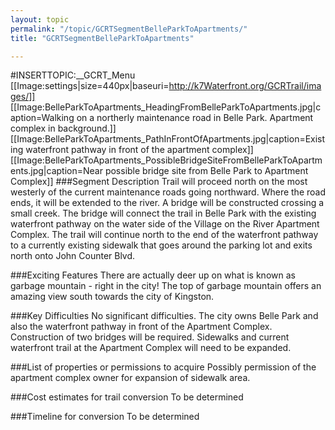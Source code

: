 ```yaml
---
layout: topic
permalink: "/topic/GCRTSegmentBelleParkToApartments/"
title: "GCRTSegmentBelleParkToApartments"

---
```


#INSERTTOPIC:__GCRT_Menu
[[Image:settings|size=440px|baseuri=http://k7Waterfront.org/GCRTrail/images/]]
[[Image:BelleParkToApartments_HeadingFromBelleParkToApartments.jpg|caption=Walking on a northerly maintenance road in Belle Park.  Apartment complex in background.]]
[[Image:BelleParkToApartments_PathInFrontOfApartments.jpg|caption=Existing waterfront pathway in front of the apartment complex]]
[[Image:BelleParkToApartments_PossibleBridgeSiteFromBelleParkToApartments.jpg|caption=Near possible bridge site from Belle Park to Apartment Complex]]
###Segment Description
Trail will proceed north on the most westerly of the current maintenance roads going northward.  Where the road ends, it will be extended to the river.  A bridge will be constructed crossing a small creek.  The bridge will connect the trail in Belle Park with the existing waterfront pathway on the water side of the Village on the River Apartment Complex.  The trail will continue north to the end of the waterfront pathway to a currently existing sidewalk that goes around the parking lot and exits north onto John Counter Blvd.



###Exciting Features
There are actually deer up on what is known as garbage mountain - right in the city!
The top of garbage mountain offers an amazing view south towards the city of Kingston.

###Key Difficulties
No significant difficulties.  The city owns Belle Park and also the waterfront pathway in front of the Apartment Complex.
Construction of two bridges will be required.
Sidewalks and current waterfront trail at the Apartment Complex will need to be expanded.

###List of properties or permissions to acquire
Possibly permission of the apartment complex owner for expansion of sidewalk area.

###Cost estimates for trail conversion
To be determined

###Timeline for conversion
To be determined

